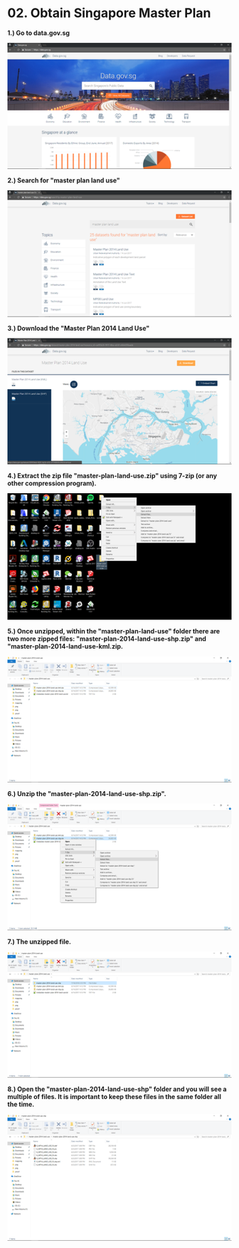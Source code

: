 # 02. Obtain Singapore Master Plan

**1.\) Go to data.gov.sg**

![](../assets/image%20%28147%29.png)

**2.\) Search for "master plan land use"**

![](../assets/image%20%281%29.png)

**3.\) Download the "Master Plan 2014 Land Use"**

![](../assets/image%20%2897%29.png)

**4.\) Extract the zip file "master-plan-land-use.zip" using 7-zip \(or any other compression program\).**

![](../assets/image%20%28128%29.png)

**5.\) Once unzipped, within the "master-plan-land-use" folder there are two more zipped files: "master-plan-2014-land-use-shp.zip" and "master-plan-2014-land-use-kml.zip.**

![](../assets/image%20%2852%29.png)

**6.\) Unzip the "master-plan-2014-land-use-shp.zip".**

![](../assets/image%20%2812%29.png)

**7.\) The unzipped file.**

![](../assets/image%20%2843%29.png)

**8.\) Open the "master-plan-2014-land-use-shp" folder and you will see a multiple of files. It is important to keep these files in the same folder all the time.** 

![](../assets/image%20%2831%29.png)

